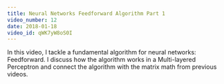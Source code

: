 ```yaml
---
title: Neural Networks Feedforward Algorithm Part 1
video_number: 12
date: 2018-01-18
video_id: qWK7yW8oS0I
---
```

In this video, I tackle a fundamental algorithm for neural networks: Feedforward. I discuss how the algorithm works in a Multi-layered Perceptron and connect the algorithm with the matrix math from previous videos.
